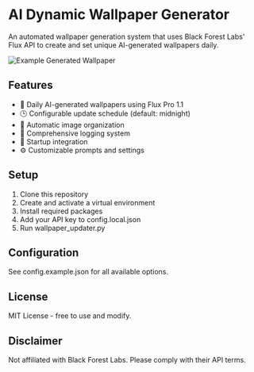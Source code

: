 ﻿# AI Dynamic Wallpaper Generator

An automated wallpaper generation system that uses Black Forest Labs' Flux API to create and set unique AI-generated wallpapers daily.

![Example Generated Wallpaper](images/example_wallpaper.png)

## Features

- 🎨 Daily AI-generated wallpapers using Flux Pro 1.1
- 🕒 Configurable update schedule (default: midnight)
- 📁 Automatic image organization
- 📝 Comprehensive logging system
- 🔄 Startup integration
- ⚙️ Customizable prompts and settings

## Setup

1. Clone this repository
2. Create and activate a virtual environment
3. Install required packages
4. Add your API key to config.local.json
5. Run wallpaper_updater.py

## Configuration

See config.example.json for all available options.

## License

MIT License - free to use and modify.

## Disclaimer

Not affiliated with Black Forest Labs. Please comply with their API terms.
